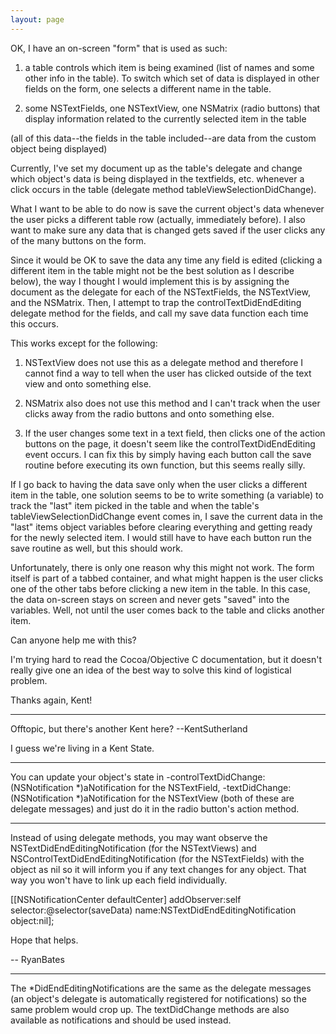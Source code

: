 ```yaml
---
layout: page
---
```


OK, I have an on-screen "form" that is used as such:

1. a table controls which item is being examined (list of names and some other info in the table). To switch which set of data is displayed in other fields on the form, one selects a different name in the table.

2. some NSTextFields, one NSTextView, one NSMatrix (radio buttons) that display information related to the currently selected item in the table

(all of this data--the fields in the table included--are data from the custom object being displayed)

Currently, I've set my document up as the table's delegate and change which object's data is being displayed in the textfields, etc. whenever a click occurs in the table (delegate method tableViewSelectionDidChange).

What I want to be able to do now is save the current object's data whenever the user picks a different table row (actually, immediately before). I also want to make sure any data that is changed gets saved if the user clicks any of the many buttons on the form.

Since it would be OK to save the data any time any field is edited (clicking a different item in the table might not be the best solution as I describe below), the way I thought I would implement this is by assigning the document as the delegate for each of the NSTextFields, the NSTextView, and the NSMatrix. Then, I attempt to trap the controlTextDidEndEditing delegate method for the fields, and call my save data function each time this occurs.

This works except for the following:

1. NSTextView does not use this as a delegate method and therefore I cannot find a way to tell when the user has clicked outside of the text view and onto something else.

2. NSMatrix also does not use this method and I can't track when the user clicks away from the radio buttons and onto something else.

3. If the user changes some text in a text field, then clicks one of the action buttons on the page, it doesn't seem like the controlTextDidEndEditing event occurs. I can fix this by simply having each button call the save routine before executing its own function, but this seems really silly.

If I go back to having the data save only when the user clicks a different item in the table, one solution seems to be to write something (a variable) to track the "last" item picked in the table and when the table's tableViewSelectionDidChange event comes in, I save the current data in the "last" items object variables before clearing everything and getting ready for the newly selected item. I would still have to have each button run the save routine as well, but this should work. 

Unfortunately, there is only one reason why this might not work. The form itself is part of a tabbed container, and what might happen is the user clicks one of the other tabs before clicking a new item in the table. In this case, the data on-screen stays on screen and never gets "saved" into the variables. Well, not until the user comes back to the table and clicks another item.

Can anyone help me with this? 

I'm trying hard to read the Cocoa/Objective C documentation, but it doesn't really give one an idea of the best way to solve this kind of logistical problem.

Thanks again,
Kent!

----

Offtopic, but there's another Kent here? --KentSutherland

I guess we're living in a Kent State.

----

You can update your object's state in     -controlTextDidChange:(NSNotification *)aNotification for the NSTextField,     -textDidChange:(NSNotification *)aNotification for the NSTextView (both of these are delegate messages) and just do it in the radio button's action method.

----

Instead of using delegate methods, you may want observe the NSTextDidEndEditingNotification (for the NSTextViews) and NSControlTextDidEndEditingNotification (for the NSTextFields) with the object as nil so it will inform you if any text changes for any object. That way you won't have to link up each field individually.

    
[[NSNotificationCenter defaultCenter] addObserver:self
		selector:@selector(saveData)
		name:NSTextDidEndEditingNotification
		object:nil];


Hope that helps.

-- RyanBates

----

The *DidEndEditingNotifications are the same as the delegate messages (an object's delegate is automatically registered for notifications) so the same problem would crop up. The textDidChange methods are also available as notifications and should be used instead.
